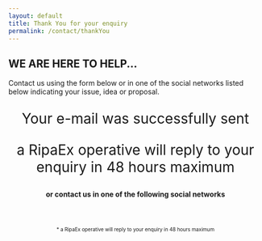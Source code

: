 ```yaml
---
layout: default
title: Thank You for your enquiry
permalink: /contact/thankYou
---
```


<div class="spacial-features customFadeInUp" data-scroll="">
    <section class="container">
        <div class="row">
            <div class="col-12">
                <div class="header">
                    <h2>WE ARE HERE TO HELP...</h2>
                    <p class="center">
                        Contact us using the form below or in one of the social networks listed below indicating your issue, idea or proposal.
                    </p>
                </div>
                <div class="container">
                    <div class="row">
                    <div class="col-md-3"></div>
                    <div class="col-md-6 alert alert-success text-center">
                        <p></p>
                        <p style="text-align: center; font-size: 28;">
                        Your e-mail was successfully sent
                        </p>
                        <p style="text-align: center; font-size: 28;">
                        a RipaEx operative will reply to your enquiry in 48 hours maximum
                        </p>
                        <p></p>
                    </div>
                    <div class="col-md-3"></div>
                    </div>
                </div>
                <div class="index-clients">
                    <div class="container">
                        <header>
                            <h4>or contact us in one of the following social networks</h4>
                        </header>
                        <div class="row justify-content-center icons">
                            <div class="col-12 col-md-6 col-lg">
                                <a target="_blank" href="https://t.me/ripaex">
                                    <i class="fab fa-telegram fa-5x"></i>
                                </a>
                            </div>
                            <div class="col-12 col-md-6 col-lg">
                                <a target="_blank" href="https://join.slack.com/t/ripaex/shared_invite/enQtMzM4NzUwNjU4OTQ0LTY3MDJmMTdhYTNlZjJlNGUxNzM1YjUwYjgyYjZlMDJmOTg3NTIzNThmNTYyMGQ3ODBkOTRmYzk3Y2Y4MzBkOTY">
                                    <i class="fab fa-slack fa-5x"></i>
                                </a>
                            </div>
                        </div>
                    </div>
                </div>
            </div>
        </div>
        <div class="row">
            <div class="col-12">
                <div class="header">
                    <p class="center" style="font-size: 70%; text-align: center;">
                        * a RipaEx operative will reply to your enquiry in 48 hours maximum
                    </p>
                </div>
            </div>
        </div>
    </section>
</div>
